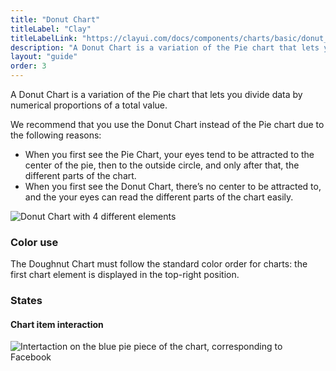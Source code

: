 ```yaml
---
title: "Donut Chart"
titleLabel: "Clay"
titleLabelLink: "https://clayui.com/docs/components/charts/basic/donut_chart.html"
description: "A Donut Chart is a variation of the Pie chart that lets you divide data by numerical proportions of a total value."
layout: "guide"
order: 3
---
```


<div class="page-description">A Donut Chart is a variation of the Pie chart that lets you divide data by numerical proportions of a total value.</div>

We recommend that you use the Donut Chart instead of the Pie chart due to the following reasons:
* When you first see the Pie Chart, your eyes tend to be attracted to the center of the pie, then to the outside circle, and only after that, the different parts of the chart.
* When you first see the Donut Chart, there’s no center to be attracted to, and the your eyes can read the different parts of the chart easily.

![Donut Chart with 4 different elements](/images/lexicon/ChartDoughnut.png)

### Color use

The Doughnut Chart must follow the standard color order for charts: the first chart element is displayed in the top-right position.

### States

#### Chart item interaction
![Intertaction on the blue pie piece of the chart, corresponding to Facebook](/images/lexicon/ChartDoughnutItemSel.png)


